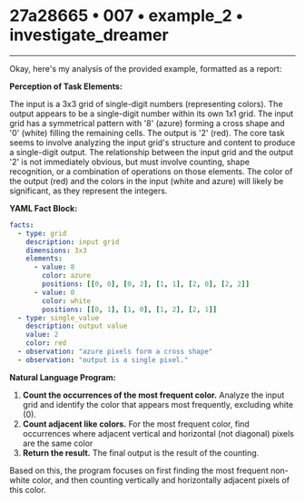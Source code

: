 # 27a28665 • 007 • example_2 • investigate_dreamer

---
Okay, here's my analysis of the provided example, formatted as a report:

**Perception of Task Elements:**

The input is a 3x3 grid of single-digit numbers (representing colors). The output appears to be a single-digit number within its own 1x1 grid. The input grid has a symmetrical pattern with '8' (azure) forming a cross shape and '0' (white) filling the remaining cells. The output is '2' (red). The core task seems to involve analyzing the input grid's structure and content to produce a single-digit output. The relationship between the input grid and the output '2' is not immediately obvious, but must involve counting, shape recognition, or a combination of operations on those elements. The color of the output (red) and the colors in the input (white and azure) will likely be significant, as they represent the integers.

**YAML Fact Block:**



```yaml
facts:
  - type: grid
    description: input grid
    dimensions: 3x3
    elements:
      - value: 8
        color: azure
        positions: [[0, 0], [0, 2], [1, 1], [2, 0], [2, 2]]
      - value: 0
        color: white
        positions: [[0, 1], [1, 0], [1, 2], [2, 1]]
  - type: single_value
    description: output value
    value: 2
    color: red
  - observation: "azure pixels form a cross shape"
  - observation: "output is a single pixel."

```



**Natural Language Program:**

1.  **Count the occurrences of the most frequent color.** Analyze the input grid and identify the color that appears most frequently, excluding white (0).
2.  **Count adjacent like colors.** For the most frequent color, find occurrences where adjacent vertical and horizontal (not diagonal) pixels are the same color
3.  **Return the result.** The final output is the result of the counting.

Based on this, the program focuses on first finding the most frequent non-white color, and then counting vertically and horizontally adjacent pixels of this color.

